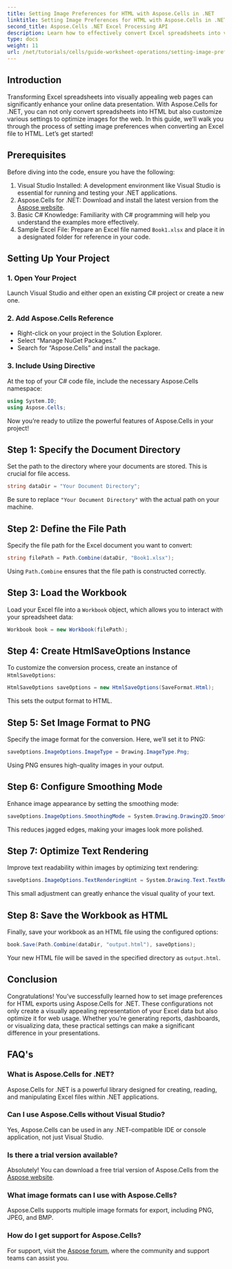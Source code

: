 ```yaml
---
title: Setting Image Preferences for HTML with Aspose.Cells in .NET
linktitle: Setting Image Preferences for HTML with Aspose.Cells in .NET
second_title: Aspose.Cells .NET Excel Processing API
description: Learn how to effectively convert Excel spreadsheets into visually appealing HTML web pages using Aspose.Cells for .NET. This step-by-step guide covers everything from setting image preferences to optimizing text rendering.
type: docs
weight: 11
url: /net/tutorials/cells/guide-worksheet-operations/setting-image-preferences/
---
```

## Introduction

Transforming Excel spreadsheets into visually appealing web pages can significantly enhance your online data presentation. With Aspose.Cells for .NET, you can not only convert spreadsheets into HTML but also customize various settings to optimize images for the web. In this guide, we’ll walk you through the process of setting image preferences when converting an Excel file to HTML. Let’s get started!

## Prerequisites

Before diving into the code, ensure you have the following:

1. Visual Studio Installed: A development environment like Visual Studio is essential for running and testing your .NET applications.
2. Aspose.Cells for .NET: Download and install the latest version from the [Aspose website](https://releases.aspose.com/cells/net/).
3. Basic C# Knowledge: Familiarity with C# programming will help you understand the examples more effectively.
4. Sample Excel File: Prepare an Excel file named `Book1.xlsx` and place it in a designated folder for reference in your code.

## Setting Up Your Project

### 1. Open Your Project

Launch Visual Studio and either open an existing C# project or create a new one.

### 2. Add Aspose.Cells Reference

- Right-click on your project in the Solution Explorer.
- Select “Manage NuGet Packages.”
- Search for “Aspose.Cells” and install the package.

### 3. Include Using Directive

At the top of your C# code file, include the necessary Aspose.Cells namespace:

```csharp
using System.IO;
using Aspose.Cells;
```

Now you’re ready to utilize the powerful features of Aspose.Cells in your project!

## Step 1: Specify the Document Directory

Set the path to the directory where your documents are stored. This is crucial for file access.

```csharp
string dataDir = "Your Document Directory";
```

Be sure to replace `"Your Document Directory"` with the actual path on your machine.

## Step 2: Define the File Path

Specify the file path for the Excel document you want to convert:

```csharp
string filePath = Path.Combine(dataDir, "Book1.xlsx");
```

Using `Path.Combine` ensures that the file path is constructed correctly.

## Step 3: Load the Workbook

Load your Excel file into a `Workbook` object, which allows you to interact with your spreadsheet data:

```csharp
Workbook book = new Workbook(filePath);
```

## Step 4: Create HtmlSaveOptions Instance

To customize the conversion process, create an instance of `HtmlSaveOptions`:

```csharp
HtmlSaveOptions saveOptions = new HtmlSaveOptions(SaveFormat.Html);
```

This sets the output format to HTML.

## Step 5: Set Image Format to PNG

Specify the image format for the conversion. Here, we’ll set it to PNG:

```csharp
saveOptions.ImageOptions.ImageType = Drawing.ImageType.Png;
```

Using PNG ensures high-quality images in your output.

## Step 6: Configure Smoothing Mode

Enhance image appearance by setting the smoothing mode:

```csharp
saveOptions.ImageOptions.SmoothingMode = System.Drawing.Drawing2D.SmoothingMode.AntiAlias;
```

This reduces jagged edges, making your images look more polished.

## Step 7: Optimize Text Rendering

Improve text readability within images by optimizing text rendering:

```csharp
saveOptions.ImageOptions.TextRenderingHint = System.Drawing.Text.TextRenderingHint.AntiAlias;
```

This small adjustment can greatly enhance the visual quality of your text.

## Step 8: Save the Workbook as HTML

Finally, save your workbook as an HTML file using the configured options:

```csharp
book.Save(Path.Combine(dataDir, "output.html"), saveOptions);
```

Your new HTML file will be saved in the specified directory as `output.html`.

## Conclusion

Congratulations! You’ve successfully learned how to set image preferences for HTML exports using Aspose.Cells for .NET. These configurations not only create a visually appealing representation of your Excel data but also optimize it for web usage. Whether you’re generating reports, dashboards, or visualizing data, these practical settings can make a significant difference in your presentations.

## FAQ's

### What is Aspose.Cells for .NET?

Aspose.Cells for .NET is a powerful library designed for creating, reading, and manipulating Excel files within .NET applications.

### Can I use Aspose.Cells without Visual Studio?

Yes, Aspose.Cells can be used in any .NET-compatible IDE or console application, not just Visual Studio.

### Is there a trial version available?

Absolutely! You can download a free trial version of Aspose.Cells from the [Aspose website](https://releases.aspose.com/).

### What image formats can I use with Aspose.Cells?

Aspose.Cells supports multiple image formats for export, including PNG, JPEG, and BMP.

### How do I get support for Aspose.Cells?

For support, visit the [Aspose forum](https://forum.aspose.com/c/cells/9), where the community and support teams can assist you.
